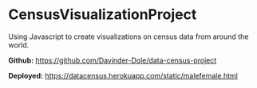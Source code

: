# CensusVisualizationProject
Using Javascript to create visualizations on census data from around the world.

**Github:** https://github.com/Davinder-Dole/data-census-project

**Deployed:** https://datacensus.herokuapp.com/static/malefemale.html
